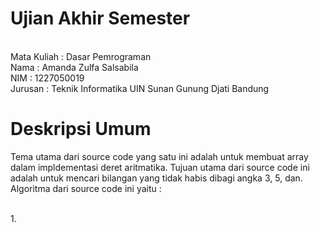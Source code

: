 # Ujian Akhir Semester

<br> Mata Kuliah : Dasar Pemrograman
<br> Nama        : Amanda Zulfa Salsabila
<br> NIM         : 1227050019
<br> Jurusan     : Teknik Informatika UIN Sunan Gunung Djati Bandung



# Deskripsi Umum

Tema utama dari source code yang satu ini adalah untuk membuat array dalam impldementasi deret aritmatika.
Tujuan utama dari source code ini adalah untuk mencari bilangan yang tidak habis dibagi angka 3, 5, dan.
<br> Algoritma dari source code ini yaitu :

<br> 1.
